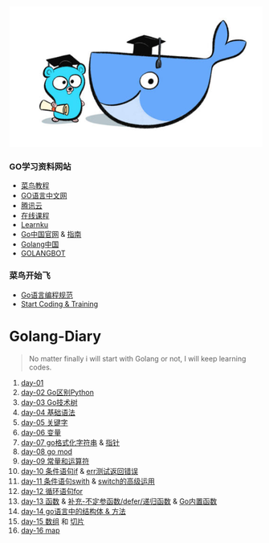 ![](./Days/images/mrm.jpg)


### GO学习资料网站
* [菜鸟教程](https://www.runoob.com/go/go-basic-syntax.html)
* [GO语言中文网](https://studygolang.com)
* [腾讯云](https://cloud.tencent.com/developer/doc/1101)
* [在线课程](https://github.com/unknwon/go-fundamental-programming/blob/master/lectures/lecture1.md)
* [Learnku](https://learnku.com/)
* [Go中国官网](https://go-zh.org/) & [指南](https://tour.go-zh.org/welcome/1)
* [Golang中国](https://www.qfgolang.com/)
* [GOLANGBOT](https://golangbot.com/learn-golang-series/)

### 菜鸟开始飞
* [Go语言编程规范](./Days/day11b.md)
* [Start Coding & Training](./Start%20coding.md)
# Golang-Diary

>No matter finally i will start with Golang or not, I will keep learning codes.

1. [day-01](./day-01/1.概念.md)
2. [day-02 Go区别Python](./day-02/go%20vs%20python.md)
3. [day-03 Go技术树](./day-03/go_tree.md)
4. [day-04 基础语法](./day-04/day-04.md)
5. [day-05 关键字](./day-05/day-05.md)
6. [day-06 变量](./Days/day06.md)
7. [day-07 go格式化字符串](./Days/day07.md) & [指针](./Days/day08a.md)
8. [day-08 go mod](./Days/day08.md)
9. [day-09 常量和运算符](./Days/day09.md)
10. [day-10 条件语句if](./Days/day10.md) & [err测试返回错误](./Days/day10a.md)
11. [day-11 条件语句swith](./Days/day11.md) & [switch的高级运用](./Days/day11a.md)
12. [day-12 循环语句for](./Days/day12.md)
13. [day-13 函数](./Days/day13.md) & [补充-不定参函数/defer/递归函数](./Days/day13a.md) & [Go内置函数](./Days/day13b.md)
14. [day-14 go语言中的结构体 & 方法](./Days/day14.md)
15. [day-15 数组](./Days/day15.md) 和 [切片](./Days/day15a.md) 
16. [day-16 map](./Days/day16.md)